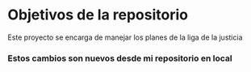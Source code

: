 # Objetivos de la repositorio

Este proyecto se encarga de manejar los planes de la liga de la justicia


### Estos cambios son nuevos desde mi repositorio en local
